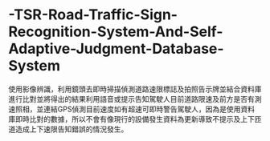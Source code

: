 # -TSR-Road-Traffic-Sign-Recognition-System-And-Self-Adaptive-Judgment-Database-System
使用影像辨識，利用鏡頭去即時掃描偵測道路速限標誌及拍照告示牌並結合資料庫進行比對並將得出的結果利用語音或提示告知駕駛人目前道路限速及前方是否有測速照相，並連結GPS偵測目前速度如有超速可即時警告駕駛人，因為是使用資料庫即時比對的數據，所以不會有像現行的設備發生資料為更新導致不提示及上下匝道造成上下速限告知錯誤的情況發生。
